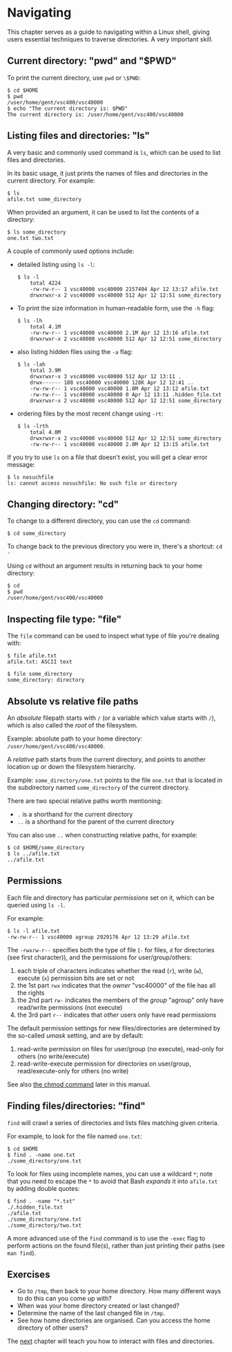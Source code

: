 # Navigating

This chapter serves as a guide to navigating within a Linux shell,
giving users essential techniques to traverse directories. A very
important skill.

## Current directory: "pwd" and "$PWD"

To print the current directory, use `pwd` or `\$PWD`:
```
$ cd $HOME 
$ pwd
/user/home/gent/vsc400/vsc40000 
$ echo "The current directory is: $PWD" 
The current directory is: /user/home/gent/vsc400/vsc40000
```

## Listing files and directories: "ls"

A very basic and commonly used command is `ls`, which can be
used to list files and directories.

In its basic usage, it just prints the names of files and directories in
the current directory. For example: 
```
$ ls
afile.txt some_directory 
```

When provided an argument, it can be used to list the contents of a
directory: 
```
$ ls some_directory 
one.txt two.txt
```

A couple of commonly used options include:

- detailed listing using `ls -l`:

    ```
    $ ls -l
        total 4224 
        -rw-rw-r-- 1 vsc40000 vsc40000 2157404 Apr 12 13:17 afile.txt 
        drwxrwxr-x 2 vsc40000 vsc40000 512 Apr 12 12:51 some_directory
    ```

- To print the size information in human-readable form, use the `-h` flag:

    ```
    $ ls -lh
        total 4.1M 
        -rw-rw-r-- 1 vsc40000 vsc40000 2.1M Apr 12 13:16 afile.txt
        drwxrwxr-x 2 vsc40000 vsc40000 512 Apr 12 12:51 some_directory
    ```

- also listing hidden files using the `-a` flag:

    ```
    $ ls -lah
        total 3.9M 
        drwxrwxr-x 3 vsc40000 vsc40000 512 Apr 12 13:11 .
        drwx------ 188 vsc40000 vsc40000 128K Apr 12 12:41 .. 
        -rw-rw-r-- 1 vsc40000 vsc40000 1.8M Apr 12 13:12 afile.txt 
        -rw-rw-r-- 1 vsc40000 vsc40000 0 Apr 12 13:11 .hidden_file.txt 
        drwxrwxr-x 2 vsc40000 vsc40000 512 Apr 12 12:51 some_directory
    ```

- ordering files by the most recent change using `-rt`:

    ```
    $ ls -lrth
        total 4.0M 
        drwxrwxr-x 2 vsc40000 vsc40000 512 Apr 12 12:51 some_directory 
        -rw-rw-r-- 1 vsc40000 vsc40000 2.0M Apr 12 13:15 afile.txt
    ```

If you try to use `ls` on a file that doesn't exist, you
will get a clear error message: 

```
$ ls nosuchfile 
ls: cannot access nosuchfile: No such file or directory
```

## Changing directory: "cd"

To change to a different directory, you can use the `cd`
command: 
```
$ cd some_directory
```

To change back to the previous directory you were in, there's a
shortcut: `cd -`

Using `cd` without an argument results in returning back to
your home directory: 
```
$ cd 
$ pwd
/user/home/gent/vsc400/vsc40000 
```

## Inspecting file type: "file"

The `file` command can be used to inspect what type of file
you're dealing with: 

```
$ file afile.txt
afile.txt: ASCII text

$ file some_directory 
some_directory: directory
```

## Absolute vs relative file paths

An *absolute* filepath starts with `/` (or a variable which
value starts with `/`), which is also called the *root* of
the filesystem.

Example: absolute path to your home directory:
`/user/home/gent/vsc400/vsc40000`.

A *relative* path starts from the current directory, and points to
another location up or down the filesystem hierarchy.

Example: `some_directory/one.txt` points to the file
`one.txt` that is located in the subdirectory named
`some_directory` of the current directory.

There are two special relative paths worth mentioning:

-   `.` is a shorthand for the current directory
-   `..` is a shorthand for the parent of the current
    directory

You can also use `..` when constructing relative paths, for
example: 

```
$ cd $HOME/some_directory 
$ ls ../afile.txt 
../afile.txt 
```

## Permissions

[//]: # (sec:permissions)

Each file and directory has particular *permissions* set on it, which
can be queried using `ls -l`.

For example: 
```
$ ls -l afile.txt 
-rw-rw-r-- 1 vsc40000 agroup 2929176 Apr 12 13:29 afile.txt 
```

The `-rwxrw-r--` specifies both the type of file
(`-` for files, `d` for directories (see first
character)), and the permissions for user/group/others:

1.  each triple of characters indicates whether the read
    (`r`), write (`w`), execute
    (`x`) permission bits are set or not
2.  the 1st part `rwx` indicates that the *owner*
    "vsc40000" of the file has all the rights
3.  the 2nd part `rw-` indicates the members of the *group*
    "agroup" only have read/write permissions (not execute)
4.  the 3rd part `r--` indicates that *other* users only
    have read permissions

The default permission settings for new files/directories are determined
by the so-called *umask* setting, and are by default:

1.  read-write permission on files for user/group (no execute),
    read-only for others (no write/execute)
2.  read-write-execute permission for directories on user/group,
    read/execute-only for others (no write)

See also [the chmod command](manipulating_files_and_directories.md#changing-permissions---chmod--sec--chmod)
later in this manual.

## Finding files/directories: "find"

`find` will crawl a series of directories and lists files
matching given criteria.

For example, to look for the file named `one.txt`: 
```
$ cd $HOME 
$ find . -name one.txt
./some_directory/one.txt 
```

To look for files using incomplete names, you can use a wildcard
`*`; note that you need to escape the `*` to
avoid that Bash *expands* it into `afile.txt` by adding
double quotes: 
```
$ find . -name "*.txt"
./.hidden_file.txt 
./afile.txt 
./some_directory/one.txt
./some_directory/two.txt 
```

A more advanced use of the `find` command is to use the
`-exec` flag to perform actions on the found file(s), rather
than just printing their paths (see `man find`).

## Exercises

-   Go to `/tmp`, then back to your home directory. How many
    different ways to do this can you come up with?
-   When was your home directory created or last changed?
-   Determine the name of the last changed file in `/tmp`.
-   See how home directories are organised. Can you access the home
    directory of other users?

The [next](manipulating_files_and_directories.md) chapter will teach
you how to interact with files and directories.
